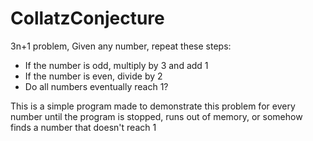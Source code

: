 # CollatzConjecture
3n+1 problem, 
Given any number, repeat these steps:
- If the number is odd, multiply by 3 and add 1
- If the number is even, divide by 2
- Do all numbers eventually reach 1?

This is a simple program made to demonstrate this problem for every number until the program is stopped, runs out of memory, or somehow finds a number that doesn't reach 1
